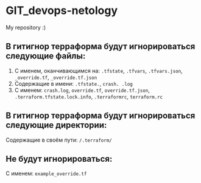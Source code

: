 # GIT_devops-netology
My repository :)
## В гитигнор терраформа будут игнорироваться следующие файлы:
1. С именем, оканчивающимся на: `.tfstate`, `.tfvars`, `.tfvars.json`, `_override.tf`, `_override.tf.json`
2. Содержащие в имени: `.tfstate.`, `crash. .log`
3. С именем: `crash.log`, `override.tf`, `override.tf.json`, `.terraform.tfstate.lock.info`, `.terraformrc`, `terraform.rc`
## В гитигнор терраформа будут игнорироваться следующие директории:
Содержащие в своём пути: `/.terraform/`
## Не будут игнорироваться:
С именем: `example_override.tf`
